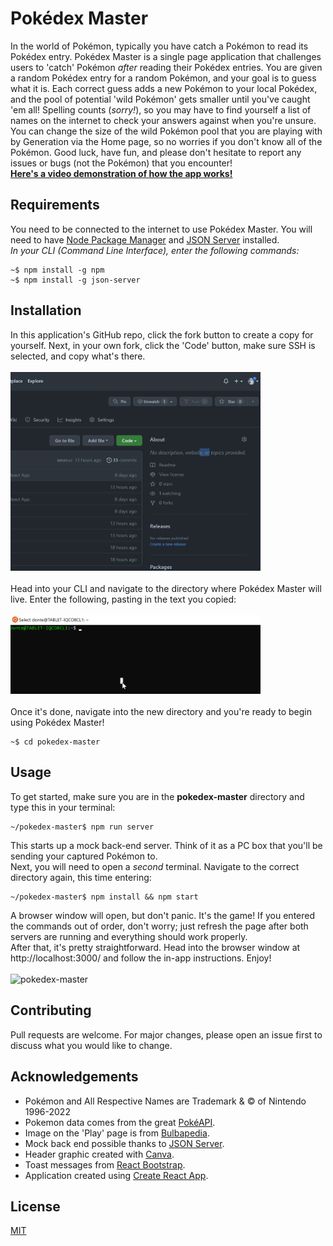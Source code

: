 # Pokédex Master

In the world of Pokémon, typically you have catch a Pokémon to read its Pokédex entry.
Pokédex Master is a single page application that challenges users to 'catch' Pokémon <i>after</i> reading their Pokédex entries. You are given a random Pokédex entry for a random Pokémon, and your goal is to guess what it is. Each correct guess adds a new Pokémon to your local Pokédex, and the pool of potential 'wild Pokémon' gets smaller until you've caught 'em all! Spelling counts (<i>sorry!</i>), so you may have to find yourself a list of names on the internet to check your answers against when you're unsure. You can change the size of the wild Pokémon pool that you are playing with by Generation via the Home page, so no worries if you don't know all of the Pokémon. Good luck, have fun, and please don't hesitate to report any issues or bugs (not the Pokémon) that you encounter!
<br>[<b>Here's a video demonstration of how the app works!</b>](https://youtu.be/elvSI0exo80)

## Requirements
You need to be connected to the internet to use Pokédex Master.
You will need to have [Node Package Manager](https://docs.npmjs.com/downloading-and-installing-node-js-and-npm) and [JSON Server](https://www.npmjs.com/package/json-server) installed.<br>
<i>In your CLI (Command Line Interface), enter the following commands:</i>
```terminal
~$ npm install -g npm
~$ npm install -g json-server
```

## Installation
In this application's GitHub repo, click the fork button to create a copy for yourself. Next, in your own fork, click the 'Code' button, make sure SSH is selected, and copy what's there.<br><br>
<img src="public/forkclone.gif" alt="Fork and clone" height="auto" width="400" /><br><br>
Head into your CLI and navigate to the directory where Pokédex Master will live. Enter the following, pasting in the text you copied:<br><br>
<img src="public/Animation.gif" alt="git clone git@github.com:your_username/Pokedex-Master.git" height="auto" width="400" /><br><br>
Once it's done, navigate into the new directory and you're ready to begin using Pokédex Master!
```terminal
~$ cd pokedex-master
```


## Usage
To get started, make sure you are in the <b>pokedex-master</b> directory and type this in your terminal:
```terminal
~/pokedex-master$ npm run server
```
This starts up a mock back-end server. Think of it as a PC box that you'll be sending your captured Pokémon to.<br>
Next, you will need to open a <i>second</i> terminal. Navigate to the correct directory again, this time entering:
```terminal
~/pokedex-master$ npm install && npm start
```
A browser window will open, but don't panic. It's the game! If you entered the commands out of order, don't worry; just refresh the page after both servers are running and everything should work properly.<br>
After that, it's pretty straightforward. Head into the browser window at http://localhost:3000/ and follow the in-app instructions. Enjoy!<br><br>
![pokedex-master](public/pkdxmstr.gif)


## Contributing
Pull requests are welcome. For major changes, please open an issue first to discuss what you would like to change.


## Acknowledgements
- Pokémon and All Respective Names are Trademark & © of Nintendo 1996-2022
- Pokemon data comes from the great [PokéAPI](https://pokeapi.co/).
- Image on the 'Play' page is from [Bulbapedia](https://bulbapedia.bulbagarden.net/wiki/Main_Page).
- Mock back end possible thanks to [JSON Server](https://www.npmjs.com/package/json-server).
- Header graphic created with [Canva](https://www.canva.com/).
- Toast messages from [React Bootstrap](https://react-bootstrap.github.io/).
- Application created using [Create React App](https://create-react-app.dev/).


## License
[MIT](https://choosealicense.com/licenses/mit/)